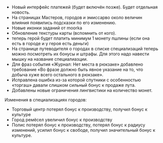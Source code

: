 


- Новый интерфейс платежей (будет включён позже). Будет отдельная новость.
- На страницах Мастеров, городов и эмиссарво около величин влияния появились подсказки по его изменению.
- Новые иконки заданий от moorka
- Обновление текстуры карты (вспомнить от кого).
- теперь герой будет платить минимум 1 монету пшлины (если она есть в городе и у героя есть деньги)
- На странице путеводителя о городах в списке специализаций теперь можно посмотреть их бонусы и штрафы. Для этого надо навести мышку на название специалиазции.
- Для фраз события «Журнал: Нет места в рюкзаке» добавлено требование «Во фразе должно быть явное указание на то, что добыча хуже всего остального в рюкзаке».
- Исправлена ошибка из-за которой спутники с особенностью «торгаш» давали слишком сильный бонус к продаже лута.
- Добавлены новые ограничения лингвистики на количество монет.

Изменения в специализациях городов:

- Торговый центр потерял бонус к производству, получил бонус к культуре
- Город ремёсел увеличил бонус к производству
- Полис потерял бонус к производству, потерял бонус к радиусу изменений, усилил бонус к свободе, получил значительный бонус к культуре.
